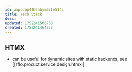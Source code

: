 ```yaml
---
id: anpcdpp4fh6hbym551e514i
title: Tech Stack
desc: ''
updated: 1752241506768
created: 1752241464257
---
```


## HTMX

- can be useful for dynamic sites with static backends, see [[sflo.product.service.design.htmx]]